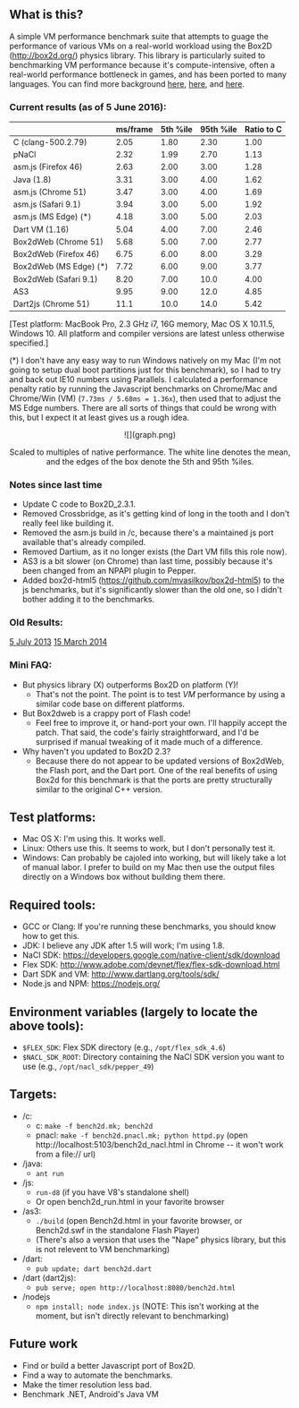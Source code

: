 ## What is this?

A simple VM performance benchmark suite that attempts to guage the performance of various VMs on a real-world
workload using the Box2D (http://box2d.org/) physics library. This library is particularly suited to benchmarking
VM performance because it's compute-intensive, often a real-world performance bottleneck in games, and has been
ported to many languages. You can find more background [here](http://j15r.com/blog/2011/12/15/Box2D_as_a_Measure_of_Runtime_Performance),
[here](http://j15r.com/blog/2013/04/25/Box2d_Revisited), and [here](http://j15r.com/blog/2013/07/05/Box2d_Addendum).

### Current results (as of 5 June 2016):

<center>

|                           | ms/frame | 5th %ile | 95th %ile | Ratio to C |
|---------------------------|----------|----------|-----------|------------|
|C (clang-500.2.79)         | 2.05     | 1.80     | 2.30      | 1.00       |
|pNaCl                      | 2.32     | 1.99     | 2.70      | 1.13       |
|asm.js (Firefox 46)        | 2.63     | 2.00     | 3.00      | 1.28       |
|Java (1.8)                 | 3.31     | 3.00     | 4.00      | 1.62       |
|asm.js (Chrome 51)         | 3.47     | 3.00     | 4.00      | 1.69       |
|asm.js (Safari 9.1)        | 3.94     | 3.00     | 5.00      | 1.92       |
|asm.js (MS Edge) (\*)      | 4.18     | 3.00     | 5.00      | 2.03       |
|Dart VM (1.16)             | 5.04     | 4.00     | 7.00      | 2.46       |
|Box2dWeb (Chrome 51)       | 5.68     | 5.00     | 7.00      | 2.77       |
|Box2dWeb (Firefox 46)      | 6.75     | 6.00     | 8.00      | 3.29       |
|Box2dWeb (MS Edge) (\*)    | 7.72     | 6.00     | 9.00      | 3.77       |
|Box2dWeb (Safari 9.1)      | 8.20     | 7.00     | 10.0      | 4.00       |
|AS3                        | 9.95     | 9.00     | 12.0      | 4.85       |
|Dart2js (Chrome 51)        | 11.1     | 10.0     | 14.0      | 5.42       |

</center>

[Test platform: MacBook Pro, 2.3 GHz i7, 16G memory, Mac OS X 10.11.5, Windows 10.
 All platform and compiler versions are latest unless otherwise specified.]

(*) I don't have any easy way to run Windows natively on my Mac (I'm not going
to setup dual boot partitions just for this benchmark), so I had to try and
back out IE10 numbers using Parallels. I calculated a performance penalty
ratio by running the Javascript benchmarks on Chrome/Mac and Chrome/Win (VM)
(`7.73ms / 5.68ms = 1.36x`), then used that to adjust the MS Edge numbers.
There are all sorts of things that could be wrong with this, but I expect it
at least gives us a rough idea.

<center>
  ![](graph.png)

  Scaled to multiples of native performance. The white line denotes the mean,
  and the edges of   the box denote the 5th and 95th %iles.
</center>

### Notes since last time

- Update C code to Box2D_2.3.1.
- Removed Crossbridge, as it's getting kind of long in the tooth and I don't really feel like building it.
- Removed the asm.js build in /c, because there's a maintained js port available that's already compiled.
- Removed Dartium, as it no longer exists (the Dart VM fills this role now).
- AS3 is a bit slower (on Chrome) than last time, possibly because it's been changed from an NPAPI plugin to Pepper.
- Added box2d-html5 (https://github.com/mvasilkov/box2d-html5) to the js benchmarks, but it's significantly slower
  than the old one, so I didn't bother adding it to the benchmarks.

### Old Results:

[5 July 2013](2013.07.05/results.md)
[15 March 2014](2013.07.05/results.md)


### Mini FAQ:

- But physics library (X) outperforms Box2D on platform (Y)!
  - That's not the point. The point is to test *VM* performance by using a similar code base on different platforms.
- But Box2dweb is a crappy port of Flash code!
  - Feel free to improve it, or hand-port your own. I'll happily accept the patch.
    That said, the code's fairly straightforward, and I'd be surprised if manual tweaking of it made much of a difference.
- Why haven't you updated to Box2D 2.3?
  - Because there do not appear to be updated versions of Box2dWeb, the Flash port, and the Dart port. One of the real
    benefits of using Box2d for this benchmark is that the ports are pretty structurally similar to the original C++
    version.


## Test platforms:

- Mac OS X: I'm using this. It works well.
- Linux: Others use this. It seems to work, but I don't personally test it.
- Windows: Can probably be cajoled into working, but will likely take a lot of manual labor. I prefer to build on my
  Mac then use the output files directly on a Windows box without building them there.


## Required tools:

- GCC or Clang: If you're running these benchmarks, you should know how to get this.
- JDK: I believe any JDK after 1.5 will work; I'm using 1.8.
- NaCl SDK: https://developers.google.com/native-client/sdk/download
- Flex SDK: http://www.adobe.com/devnet/flex/flex-sdk-download.html
- Dart SDK and VM: http://www.dartlang.org/tools/sdk/
- Node.js and NPM: https://nodejs.org/


## Environment variables (largely to locate the above tools):

- `$FLEX_SDK`: Flex SDK directory (e.g., `/opt/flex_sdk_4.6`)
- `$NACL_SDK_ROOT`: Directory containing the NaCl SDK version you want to use (e.g., `/opt/nacl_sdk/pepper_49`)


## Targets:

- /c:
  - c: `make -f bench2d.mk; bench2d`
  - pnacl: `make -f bench2d.pnacl.mk; python httpd.py` (open http://localhost:5103/bench2d_nacl.html in Chrome -- it won't work from a file:// url)
- /java:
  - `ant run`
- /js:
  - `run-d8` (if you have V8's standalone shell)
  - Or open bench2d_run.html in your favorite browser
- /as3:
  - `./build` (open Bench2d.html in your favorite browser, or Bench2d.swf in the standalone Flash Player)
  - (There's also a version that uses the "Nape" physics library, but this is not relevent to VM benchmarking)
- /dart:
  - `pub update; dart bench2d.dart`
- /dart (dart2js):
  - `pub serve; open http://localhost:8080/bench2d.html`
- /nodejs
  - `npm install; node index.js` (NOTE: This isn't working at the moment, but isn't directly relevant to benchmarking)


## Future work

- Find or build a better Javascript port of Box2D.
- Find a way to automate the benchmarks.
- Make the timer resolution less bad.
- Benchmark .NET, Android's Java VM
